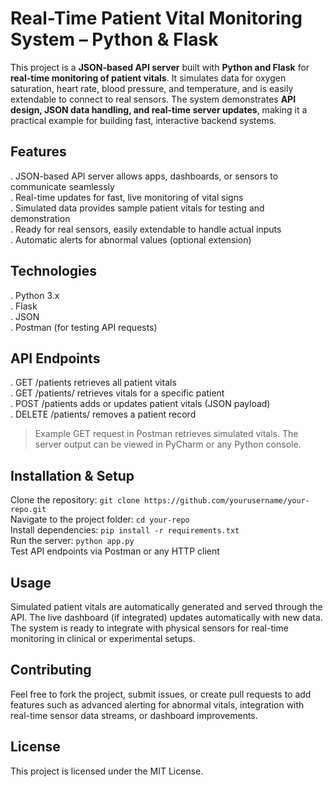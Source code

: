 # Real-Time Patient Vital Monitoring System – Python & Flask

This project is a **JSON-based API server** built with **Python and Flask** for **real-time monitoring of patient vitals**. It simulates data for oxygen saturation, heart rate, blood pressure, and temperature, and is easily extendable to connect to real sensors. The system demonstrates **API design, JSON data handling, and real-time server updates**, making it a practical example for building fast, interactive backend systems.

## Features

. JSON-based API server allows apps, dashboards, or sensors to communicate seamlessly  
. Real-time updates for fast, live monitoring of vital signs  
. Simulated data provides sample patient vitals for testing and demonstration  
. Ready for real sensors, easily extendable to handle actual inputs  
. Automatic alerts for abnormal values (optional extension)

## Technologies

. Python 3.x  
. Flask  
. JSON  
. Postman (for testing API requests)

## API Endpoints

. GET /patients retrieves all patient vitals  
. GET /patients/<id> retrieves vitals for a specific patient  
. POST /patients adds or updates patient vitals (JSON payload)  
. DELETE /patients/<id> removes a patient record  

> Example GET request in Postman retrieves simulated vitals. The server output can be viewed in PyCharm or any Python console.

## Installation & Setup

Clone the repository: `git clone https://github.com/yourusername/your-repo.git`  
Navigate to the project folder: `cd your-repo`  
Install dependencies: `pip install -r requirements.txt`  
Run the server: `python app.py`  
Test API endpoints via Postman or any HTTP client

## Usage

Simulated patient vitals are automatically generated and served through the API. The live dashboard (if integrated) updates automatically with new data. The system is ready to integrate with physical sensors for real-time monitoring in clinical or experimental setups.

## Contributing

Feel free to fork the project, submit issues, or create pull requests to add features such as advanced alerting for abnormal vitals, integration with real-time sensor data streams, or dashboard improvements.

## License

This project is licensed under the MIT License.
